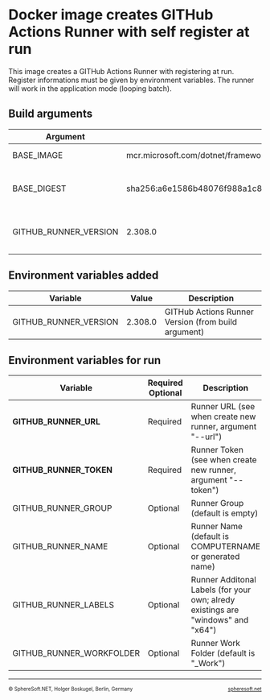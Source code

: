 # Docker image creates GITHub Actions Runner with self register at run

This image creates a GITHub Actions Runner with registering at run.
Register informations must be given by environment variables. The runner
will work in the application mode (looping batch).



## Build arguments

| Argument | Default | Description |
| --- | --- | --- |
| BASE_IMAGE | mcr.microsoft.com/dotnet/framework/sdk:4.8-windowsservercore-ltsc2019 | Base image (FROM) |
| BASE_DIGEST | sha256:a6e1586b48076f988a1c8a25b4c3cdecd585c4f99497127bb3432f7d72262704 | Base digest (for documentation only) |
| GITHUB_RUNNER_VERSION | 2.308.0 | GITHub Actions Runner Version |



## Environment variables added

| Variable | Value | Description |
| --- | --- | --- |
| GITHUB_RUNNER_VERSION | 2.308.0 | GITHub Actions Runner Version (from build argument) |



## Environment variables for run

| Variable | Required<br/>Optional | Description |
| --- | --- | --- |
| **GITHUB_RUNNER_URL** | Required | Runner URL (see when create new runner, argument "--url") |
| **GITHUB_RUNNER_TOKEN** | Required | Runner Token (see when create new runner, argument "--token") |
| GITHUB_RUNNER_GROUP | Optional | Runner Group (default is empty) |
| GITHUB_RUNNER_NAME | Optional | Runner Name (default is COMPUTERNAME or generated name) |
| GITHUB_RUNNER_LABELS | Optional | Runner Additonal Labels (for your own; alredy existings are "windows" and "x64") |
| GITHUB_RUNNER_WORKFOLDER | Optional | Runner Work Folder (default is "_Work") |



<!-- FOOTER -->
<hr style="height: 1px" />
<span style="font-size: 0.7em">© SphereSoft.NET, Holger Boskugel, Berlin, Germany</span>
<a href="http://spheresoft.net" style="font-size: 0.7em; float: right">spheresoft.net</a>
